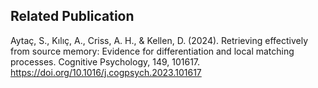 ## Related Publication 
Aytaç, S., Kılıç, A., Criss, A. H., & Kellen, D. (2024). Retrieving effectively from source memory: Evidence for differentiation and local matching processes. Cognitive Psychology, 149, 101617. https://doi.org/10.1016/j.cogpsych.2023.101617 
